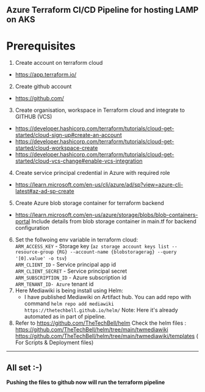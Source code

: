 ## Azure Terraform CI/CD Pipeline for hosting LAMP on AKS <br>
# Prerequisites<br>

1. Create account on terraform cloud
 - https://app.terraform.io/
2. Create github account
 - https://github.com/
3. Create organisation, workspace in Terraform cloud and integrate to GITHUB (VCS)
 - https://developer.hashicorp.com/terraform/tutorials/cloud-get-started/cloud-sign-up#create-an-account 
 - https://developer.hashicorp.com/terraform/tutorials/cloud-get-started/cloud-workspace-create
 - https://developer.hashicorp.com/terraform/tutorials/cloud-get-started/cloud-vcs-change#enable-vcs-integration
4. Create service principal credential in Azure with required role 
 - https://learn.microsoft.com/en-us/cli/azure/ad/sp?view=azure-cli-latest#az-ad-sp-create
5. Create Azure blob storage container for terraform backend
 - https://learn.microsoft.com/en-us/azure/storage/blobs/blob-containers-portal
   Include details from blob storage container in main.tf for backend configuration
6. Set the follwoing env variable in terraform cloud:<br>
   `ARM_ACCESS_KEY` - Storage key (`az storage account keys list --resource-group {RG} --account-name {blobstoragerag} --query '[0].value' -o tsv`) <br>
   `ARM_CLIENT_ID` - Service principal app id <br>
   `ARM_CLIENT_SECRET` - Service principal secret <br>
   `ARM_SUBSCRIPTION_ID` - Azure subscription id <br>
   `ARM_TENANT_ID- Azure` tenant id <br>
7. Here Mediawiki is being install using Helm: 
   - I have published Mediawiki on Artifact hub. You can add repo with command  `helm repo add mediawiki https://thetechbell.github.io/helm/`
     Note: Here it's already automated as in part of pipeline.    
8. Refer to https://github.com/TheTechBell/helm
   Check the helm files : https://github.com/TheTechBell/helm/tree/main/twmediawiki
                          https://github.com/TheTechBell/helm/tree/main/twmediawiki/templates ( For Scripts & Deployment files)
   

---
All set :-) <br>
--- 

**Pushing the files to github now will run the terraform pipeline**

